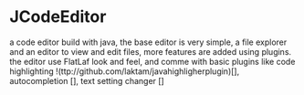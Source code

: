 # JCodeEditor
a code editor build with java, the base editor is very simple, a file explorer and an editor to view and edit files, more features are added using plugins. 
the editor use FlatLaf look and feel, and comme with basic plugins like code highlighting 
!(ttp://github.com/laktam/javahighligherplugin)[], autocompletion [], text setting changer []